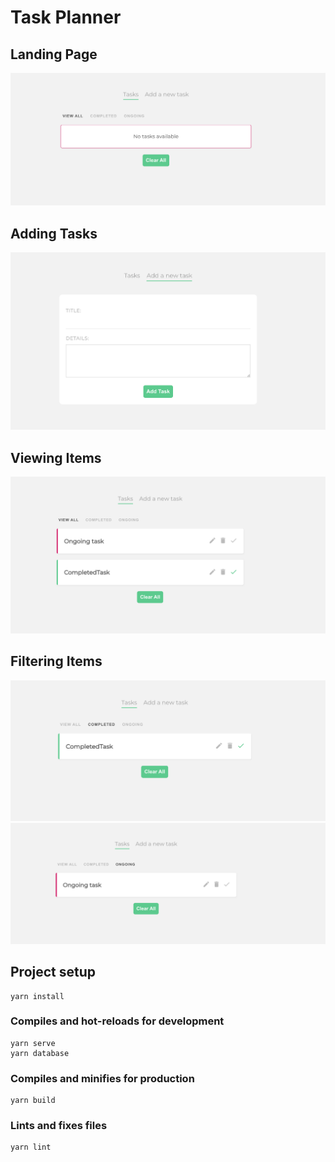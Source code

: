 # Task Planner

## Landing Page
![LandingPage](./assets/LandingPage.png)

## Adding Tasks
![AddingTasks](./assets/AddingNewTask.png)

## Viewing Items
![ViewingItems](./assets/ListView.png)

## Filtering Items
![CompletedFiltering](./assets/CompletedFiltering.png)
![OngoingFiltering](./assets/OngoingFiltering.png)

## Project setup

```
yarn install
```

### Compiles and hot-reloads for development

```
yarn serve
yarn database
```

### Compiles and minifies for production

```
yarn build
```

### Lints and fixes files

```
yarn lint
```


